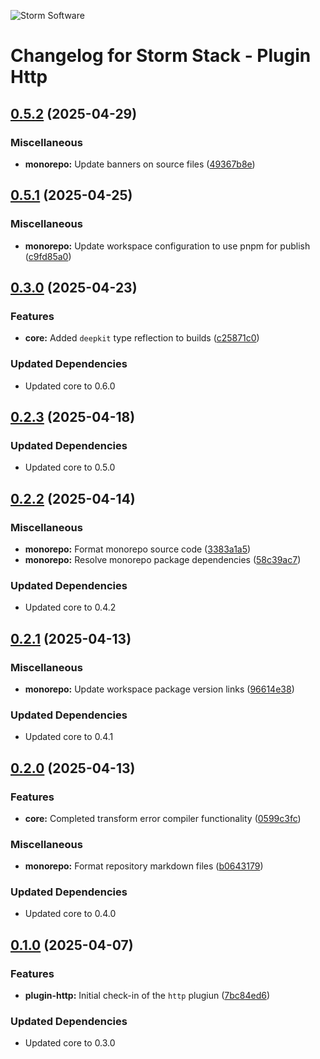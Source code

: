 ![Storm Software](https://public.storm-cdn.com/brand-banner.png)

# Changelog for Storm Stack - Plugin Http

## [0.5.2](https://github.com/storm-software/storm-stack/releases/tag/plugin-http%400.5.2) (2025-04-29)

### Miscellaneous

- **monorepo:** Update banners on source files
  ([49367b8e](https://github.com/storm-software/storm-stack/commit/49367b8e))

## [0.5.1](https://github.com/storm-software/storm-stack/releases/tag/plugin-http%400.5.1) (2025-04-25)

### Miscellaneous

- **monorepo:** Update workspace configuration to use pnpm for publish
  ([c9fd85a0](https://github.com/storm-software/storm-stack/commit/c9fd85a0))

## [0.3.0](https://github.com/storm-software/storm-stack/releases/tag/plugin-http%400.3.0) (2025-04-23)

### Features

- **core:** Added `deepkit` type reflection to builds
  ([c25871c0](https://github.com/storm-software/storm-stack/commit/c25871c0))

### Updated Dependencies

- Updated core to 0.6.0

## [0.2.3](https://github.com/storm-software/storm-stack/releases/tag/plugin-http%400.2.3) (2025-04-18)

### Updated Dependencies

- Updated core to 0.5.0

## [0.2.2](https://github.com/storm-software/storm-stack/releases/tag/plugin-http%400.2.2) (2025-04-14)

### Miscellaneous

- **monorepo:** Format monorepo source code
  ([3383a1a5](https://github.com/storm-software/storm-stack/commit/3383a1a5))
- **monorepo:** Resolve monorepo package dependencies
  ([58c39ac7](https://github.com/storm-software/storm-stack/commit/58c39ac7))

### Updated Dependencies

- Updated core to 0.4.2

## [0.2.1](https://github.com/storm-software/storm-stack/releases/tag/plugin-http%400.2.1) (2025-04-13)

### Miscellaneous

- **monorepo:** Update workspace package version links
  ([96614e38](https://github.com/storm-software/storm-stack/commit/96614e38))

### Updated Dependencies

- Updated core to 0.4.1

## [0.2.0](https://github.com/storm-software/storm-stack/releases/tag/plugin-http%400.2.0) (2025-04-13)

### Features

- **core:** Completed transform error compiler functionality
  ([0599c3fc](https://github.com/storm-software/storm-stack/commit/0599c3fc))

### Miscellaneous

- **monorepo:** Format repository markdown files
  ([b0643179](https://github.com/storm-software/storm-stack/commit/b0643179))

### Updated Dependencies

- Updated core to 0.4.0

## [0.1.0](https://github.com/storm-software/storm-stack/releases/tag/plugin-http%400.1.0) (2025-04-07)

### Features

- **plugin-http:** Initial check-in of the `http` plugiun
  ([7bc84ed6](https://github.com/storm-software/storm-stack/commit/7bc84ed6))

### Updated Dependencies

- Updated core to 0.3.0
